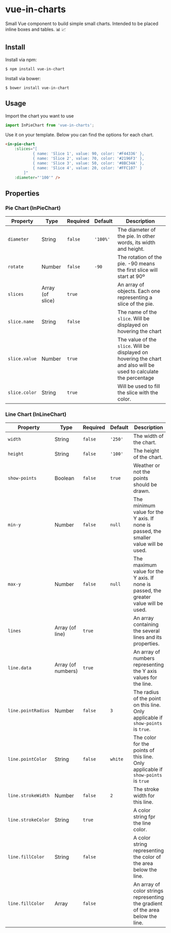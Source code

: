 # vue-in-charts
Small Vue component to build simple small charts. Intended to be placed inline boxes and tables. :bar_chart: :chart_with_upwards_trend:  

## Install

Install via npm:

    $ npm install vue-in-chart

Install via bower:

    $ bower install vue-in-chart
    
## Usage

Import the chart you want to use
``` javascript
import InPieChart from 'vue-in-charts';
```
Use it on your template. Below you can find the options for each chart.

``` html
<in-pie-chart
    :slices="[
            { name: 'Slice 1', value: 90, color: '#F44336' },
            { name: 'Slice 2', value: 70, color: '#2196F3' },
            { name: 'Slice 3', value: 50, color: '#8BC34A' },
            { name: 'Slice 4', value: 20, color: '#FFC107' }
        ]"
    :diameter="'100'" />
```

## Properties

### Pie Chart (InPieChart)

| Property | Type | Required | Default | Description |
| --- | --- | --- | --- | --- |
| `diameter` | String | `false` | `'100%'` | The diameter of the pie. In other words, its width and height. |
| `rotate` | Number | `false` | `-90` | The rotation of the pie. -90 means the first slice will start at 90º |
| `slices` | Array (of slice) | `true`   |       | An array of objects. Each one representing a slice of the pie. |
| `slice.name` | String | `false` |       | The name of the `slice`. Will be displayed on hovering the chart |
| `slice.value` | Number | `true` |       | The value of the `slice`. Will be displayed on hovering the chart and also will be used to calculate the percentage |
| `slice.color` | String | `true` |       | Will be used to fill the slice with the color. |

### Line Chart (InLineChart)

| Property | Type | Required | Default | Description |
| --- | --- | --- | --- | --- |
| `width` | String | `false` | `'250'` | The width of the chart. |
| `height` | String | `false` | `'100'` | The height of the chart. |
| `show-points` | Boolean | `false` | `true` | Weather or not the points should be drawn. |
| `min-y` | Number | `false`   | `null` | The minimum value for the Y axis. If none is passed, the smaller value will be used. |
| `max-y` | Number | `false`   | `null` | The maximum value for the Y axis. If none is passed, the greater value will be used. |
| `lines` | Array (of line) | `true` |       | An array containing the several lines and its properties. |
| `line.data` | Array (of numbers) | `true` |     | An array of numbers representing the Y axis values for the line. |
| `line.pointRadius` | Number | `false` |  `3`   | The radius of the point on this line. Only applicable if `show-points` is `true`. |
| `line.pointColor` | String | `false` | `white` | The color for the points of this line. Only applicable if `show-points` is `true` |
| `line.strokeWidth` | Number | `false` |  `2`    | The stroke width for this line. |
| `line.strokeColor` | String | `true` |      | A color string fpr the line color. |
| `line.fillColor`   | String | `false` |      | A color string representing the color of the area below the line. |
| `line.fillColor` | Array | `false` |      | An array of color strings representing the gradient of the area below the line. |
